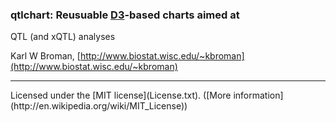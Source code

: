 ### qtlchart: Reusuable [D3](http://d3js.org)-based charts aimed at
QTL (and xQTL) analyses

Karl W Broman,
[http://www.biostat.wisc.edu/~kbroman](http://www.biostat.wisc.edu/~kbroman)

<hr/>
Licensed under the [MIT license](License.txt). ([More information](http://en.wikipedia.org/wiki/MIT_License))
